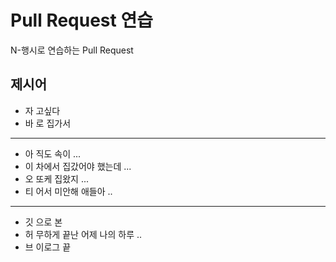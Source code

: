 # Pull Request 연습
N-행시로 연습하는 Pull Request

## 제시어
- 자 고싶다 
- 바 로 집가서
---
- 아 직도 속이 ...
- 이 차에서 집갔어야 했는데 ...
- 오 또케 집왔지 ...
- 티 어서 미안해 애들아 ..
---
- 깃 으로 본
- 허 무하게 끝난 어제 나의 하루 ..
- 브 이로그 끝




